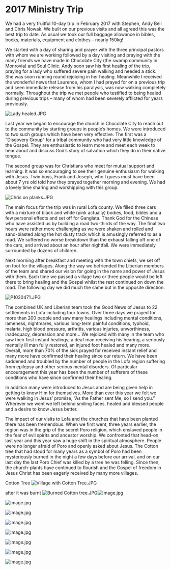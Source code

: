 # 2017 Ministry Trip

We had a very fruitful 10-day trip in February 2017 with Stephen, Andy Bell and Chris Nowak. We built on our previous visits and all agreed this was the best trip to date. As usual we took our full baggage allowance in bibles, books, materials, equipment and clothes – nearly 150kg!

We started with a day of sharing and prayer with the three principal pastors with whom we are working followed by a day visiting and praying with the many friends we have made in Chocolate City (the swamp community in Monrovia) and Soul Clinic. Andy soon saw his first healing of the trip, praying for a lady who suffered severe pain walking and needed a stick. She was soon running round rejoicing in her healing. Meanwhile I received the wonderful news that Laurence, whom I had prayed for on a previous trip and seen immediate release from his paralysis, was now walking completely normally. Throughout the trip we met people who testified to being healed during previous trips – many of whom had been severely afflicted for years previously.

![Lady healed.JPG](/media/03_Blog/2017-Ministry-Trip/Lady-healed.jpeg)

Last year we began to encourage the church in Chocolate City to reach out to the community by starting groups in people’s homes. We were introduced to two such groups which have been very effective. The first was a “Discovery Group” for a tribal community who had very little knowledge of the Gospel. They are enthusiastic to learn more and meet each week to hear about and discuss God’s story of salvation which they do in their native tongue.

The second group was for Christians who meet for mutual support and learning. It was so encouraging to see their genuine enthusiasm for walking with Jesus. Twin boys, Frank and Joseph, who I guess must have been about 7 yrs old told how they prayed together morning and evening. We had a lovely time sharing and worshipping with this group.

![Chris on planks.JPG](/media/03_Blog/2017-Ministry-Trip/Chris-on-planks.jpeg)

The main focus for the trip was in rural Lofa county. We filled three cars with a mixture of black and white (pink actually) bodies, food, bibles and a few personal effects and set off for Ganglata. Thank God for the Chinese who have assisted us by building a road two-thirds of the way. The final two hours were rather more challenging as we were shaken and rolled and sand-blasted along the hot dusty track which is amusingly referred to as a road. We suffered no worse breakdown than the exhaust falling off one of the cars, and arrived about an hour after nightfall. We were immediately surrounded by dozens of children.

Next morning after breakfast and meeting with the town chiefs, we set off on foot for the villages. Along the way we befriended the Liberian members of the team and shared our vision for going in the name and power of Jesus with them. Each time we passed a village two or three people would be left there to bring healing and the Gospel whilst the rest continued on down the road. The following day we did much the same but in the opposite direction.

![P1030471.JPG](/media/03_Blog/2017-Ministry-Trip/P1030471.jpeg)

The combined UK and Liberian team took the Good News of Jesus to 22 settlements in Lofa including four towns. Over three days we prayed for more than 200 people and saw many healings including mental conditions, lameness, nightmares, various long-term painful conditions, typhoid, malaria, high blood pressure, arthritis, various injuries, unworthiness, inadequacy, depression and more… We rejoiced with many in the team who saw their first instant healings; a deaf man receiving his hearing, a seriously mentally ill man fully restored, an injured foot healed and many more. Overall, more than 70% of the sick prayed for received instant relief and many more have confirmed their healing since our return. We have been saddened and troubled by the number of people in the Lofa region suffering from epilepsy and other serious mental disorders. Of particular encouragement this year has been the number of sufferers of these conditions who have since confirmed their healing.

In addition many were introduced to Jesus and are being given help in getting to know Him for themselves. More than ever this year we felt we were walking in Jesus’ promise, “As the Father sent Me, so I send you.” Wherever we went we left behind smiling faces, healed and blessed people and a desire to know Jesus better.

The impact of our visits to Lofa and the churches that have been planted there has been tremendous. When we first went, three years earlier, the region was in the grip of the secret Poro religion, which enslaved people in the fear of evil spirits and ancestor worship. We confronted that head-on last year and this year saw a huge shift in the spiritual atmosphere. People were no longer afraid of Poro and openly asked about Jesus. The Cotton tree that had stood for many years as a symbol of Poro had been mysteriously burned in the night a few days before our arrival, and on our last day the last Poro Chief was killed by a tree he was felling. Since then, the church-plants have continued to flourish and the Gospel of freedom in Jesus Christ has been eagerly received by many more villages.

Cotton Tree ![Village with Cotton Tree.JPG](/media/03_Blog/2017-Ministry-Trip/Village-with-Cotton-Tree.jpeg)

after it was burnt ![Burned Cotton tree.JPG](/media/03_Blog/2017-Ministry-Trip/Burned-Cotton-tree.jpeg)![image.jpg](/media/03_Blog/2017-Ministry-Trip/image.jpeg)

![image.jpg](/media/03_Blog/2017-Ministry-Trip/image.jpeg)

![image.jpg](/media/03_Blog/2017-Ministry-Trip/image.jpeg)

![image.jpg](/media/03_Blog/2017-Ministry-Trip/image.jpeg)

![image.jpg](/media/03_Blog/2017-Ministry-Trip/image.jpeg)

![image.jpg](/media/03_Blog/2017-Ministry-Trip/image.jpeg)

![image.jpg](/media/03_Blog/2017-Ministry-Trip/image.jpeg)

![image.jpg](/media/03_Blog/2017-Ministry-Trip/image.jpeg)
